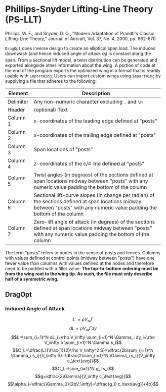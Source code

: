 # Phillips-Snyder Lifting-Line Theory (PS-LLT)
Phillips, W. F., and Snyder, D. O., "Modern Adaptation of Prandtl's Classic Lifting-Line Theory," Journal of Aircraft, Vol. 37, No. 4, 2000, pp. 662-670.

`DragOpt` does inverse design to create an elliptical span load. The induced downwash (and hence induced angle of attack $\alpha_i$) is constant along the span. From a sectional lift model, a twist distribution can be generated and exported alongside other information about the wing. A portion of code at the end of the program exports the optimized wing in a format that is readily usable with `importWing`. Users can import custom wings using `importWing` by supplying a file that adheres to the following:

| Element | Description |
| --- | --- |
| Delimiter | Any non-numeric character excluding `.` and `\n` |
| Header | (optional) Text |
| Column 1 | x-coordinates of the leading edge defined at "posts" |
| Column 2 | x-coordinates of the trailing edge defined at "posts" |
| Column 3 | Span locations of "posts" |
| Column 4 | z-coordinates of the c/4 line defined at "posts" |
| Column 5 | Twist angles (in degrees) of the sections defined at span locations midway between "posts" with any numeric value padding the bottom of the column |
| Column 6 | Sectional lift-curve slopes (in change per radian) of the sections defined at span locations midway between "posts" with any numeric value padding the bottom of the column |
| Column 7 | Zero-lift angle of attack (in degrees) of the sections defined at span locations midway between "posts" with any numeric value padding the bottom of the column |

The term "posts" refers to nodes in the sense of posts and fences. Columns with values defined at control points (midway between "posts") have one fewer value than columns with values defined at the nodes and therefore need to be padded with a filler value. **The top-to-bottom ordering must be from the wing root to the wing tip. As such, the file must only describe half of a symmetric wing.**

## DragOpt
### Induced Angle of Attack
$$L'=\rho V_\infty \Gamma$$
$$dL=\rho V_\infty \Gamma dy$$
$$L=\sum_{i=1}^N dL_i=\rho V_\infty \sum_{i=1}^N \Gamma_i dy_i=\rho V_\infty b \sum_{i=1}^N \Gamma s_i$$
$$C_L=\dfrac{L}{\frac{1}{2}\rho V_\infty^2 S}=\dfrac{2b\sum_{i=1}^N \Gamma_i s_i}{V_\infty S}=\dfrac{2\sum_{i=1}^N \Gamma_i s_i}{V_\infty c_\text{avg}}$$
$$C_L=\sum_{i=1}^N g_i s_i$$
$$g=\dfrac{2\Gamma}{V_\infty c_\text{avg}}$$
$$\alpha_i=\dfrac{\Gamma_0}{2bV_\infty}=\dfrac{g_0 c_\text{avg}}{4b}$$